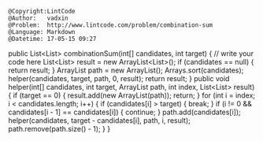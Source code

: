 ```
@Copyright:LintCode
@Author:   vadxin
@Problem:  http://www.lintcode.com/problem/combination-sum
@Language: Markdown
@Datetime: 17-05-15 09:27
```

public List<List<Integer>> combinationSum(int[] candidates, int target) {
        // write your code here
        List<List<Integer>> result = new ArrayList<List<Integer>>();
        if (candidates == null) {
            return result;
        }
        ArrayList<Integer> path = new ArrayList<Integer>();
        Arrays.sort(candidates);
        helper(candidates, target, path, 0, result);
        return result;
    }
    public void helper(int[] candidates, int target, ArrayList<Integer> path, int index,
        List<List<Integer>> result) {
        if (target == 0) {
            result.add(new ArrayList<Integer>(path));
            return;
        }
        for (int i = index; i < candidates.length; i++) {
            if (candidates[i] > target) {
                break;
            }
            if (i != 0 && candidates[i - 1] == candidates[i]) {
                continue;
            }
            path.add(candidates[i]);
            helper(candidates, target - candidates[i], path, i, result);
            path.remove(path.size() - 1);
        }
    }